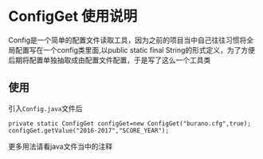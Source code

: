 # ConfigGet 使用说明
Config是一个简单的配置文件读取工具，因为之前的项目当中自己往往习惯将全局配置写在一个config类里面,以public static final String的形式定义，为了方便后期将配置单独抽取成由配置文件配置，于是写了这么一个工具类

## 使用
引入`Config.java`文件后

    private static ConfigGet configGet=new ConfigGet("burano.cfg",true);
    configGet.getValue("2016-2017","SCORE_YEAR");

更多用法请看java文件当中的注释